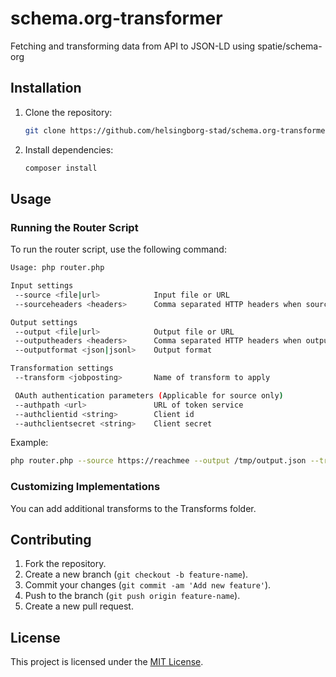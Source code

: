 # schema.org-transformer

Fetching and transforming data from API to JSON-LD using spatie/schema-org

## Installation

1. Clone the repository:

   ```bash
   git clone https://github.com/helsingborg-stad/schema.org-transformer.git
   ```

2. Install dependencies:

   ```bash
   composer install
   ```

## Usage

### Running the Router Script

To run the router script, use the following command:

```bash
Usage: php router.php

Input settings
 --source <file|url>            Input file or URL
 --sourceheaders <headers>      Comma separated HTTP headers when source is a URL

Output settings
 --output <file|url>            Output file or URL
 --outputheaders <headers>      Comma separated HTTP headers when output is a URL
 --outputformat <json|jsonl>    Output format

Transformation settings
 --transform <jobposting>       Name of transform to apply

 OAuth authentication parameters (Applicable for source only)
 --authpath <url>               URL of token service
 --authclientid <string>        Client id
 --authclientsecret <string>    Client secret
```

Example:

```bash
php router.php --source https://reachmee --output /tmp/output.json --transform jobposting
```

### Customizing Implementations

You can add additional transforms to the Transforms folder.

## Contributing

1. Fork the repository.
2. Create a new branch (`git checkout -b feature-name`).
3. Commit your changes (`git commit -am 'Add new feature'`).
4. Push to the branch (`git push origin feature-name`).
5. Create a new pull request.

## License

This project is licensed under the [MIT License](LICENSE).
